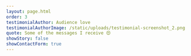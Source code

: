 ```yaml
---
layout: page.html
order: 3
testimonialAuthor: Audience love
testimonialAuthorImage: /static/uploads/testimonial-screenshot_2.png
quote: Some of the messages I receive 😍
showStory: false
showContactForm: true
---
```

